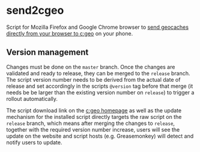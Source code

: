 # send2cgeo

Script for Mozilla Firefox and Google Chrome browser to [send geocaches directly from your browser to c:geo](http://www.cgeo.org/send2cgeo.html) on your phone.

## Version management

Changes must be done on the `master` branch. Once the changes are validated and ready to release, they can be merged to the `release` branch. The script version number needs to be derived from the actual date of release and set accordingly in the scripts `@version` tag before that merge (it needs be be larger than the existing version number on `release`) to trigger a rollout automatically.

The script download link on the [c:geo homepage](http://cgeo.org) as well as the update mechanism for the installed script directly targets the raw script on the `release` branch, which means after merging the changes to `release`, together with the required version number increase, users will see the update on the website and script hosts (e.g. Greasemonkey) will detect and notify users to update.
